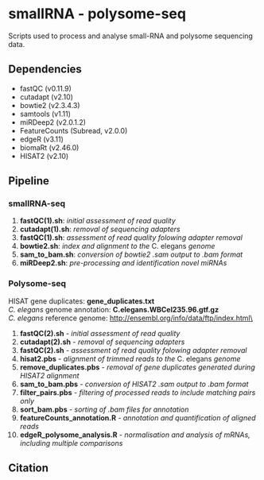 # smallRNA - polysome-seq
Scripts used to process and analyse small-RNA and polysome sequencing data.

## Dependencies
* fastQC (v0.11.9)
* cutadapt (v2.10)
* bowtie2 (v2.3.4.3)
* samtools (v1.11)
* miRDeep2 (v2.0.1.2)
* FeatureCounts (Subread, v2.0.0)
* edgeR (v3.11)
* biomaRt (v2.46.0)
* HISAT2 (v2.10)

## Pipeline
### smallRNA-seq
1. **fastQC(1).sh**: _initial assessment of read quality_
2. **cutadapt(1).sh**: _removal of sequencing adapters_
3. **fastQC(1).sh**: _assessment of read quality folowing adapter removal_
4. **bowtie2.sh**: _index and alignment to the_ C. elegans _genome_
5. **sam_to_bam.sh**: _conversion of bowtie2 .sam output to .bam format_
5. **miRDeep2.sh**: _pre-processing and identification novel miRNAs_ 

### Polysome-seq

HISAT gene duplicates: **gene_duplicates.txt**\
_C. elegans_ genome annotation: **C.elegans.WBCel235.96.gtf.gz**\
_C. elegans_ reference genome: http://ensembl.org/info/data/ftp/index.html\


1. **fastQC(2).sh** - _initial assessment of read quality_
2. **cutadapt(2).sh** - _removal of sequencing adapters_
3. **fastQC(2).sh** - _assessment of read quality folowing adapter removal_
4. **hisat2.pbs** - _alignment of trimmed reads to the_ C. elegans _genome_
5.  **remove_duplicates.pbs** - _removal of gene duplicates generated during HISAT2 alignment_
6. **sam_to_bam.pbs** - _conversion of HISAT2 .sam output to .bam format_
7.  **filter_pairs.pbs** - _filtering of processed reads to include matching pairs only_
8.  **sort_bam.pbs** - _sorting of .bam files for annotation_
9.  **featureCounts_annotation.R** - _annotation and quantification of aligned reads_
10. **edgeR_polysome_analysis.R** - _normalisation and analysis of mRNAs, including multiple comparisons_



## Citation
